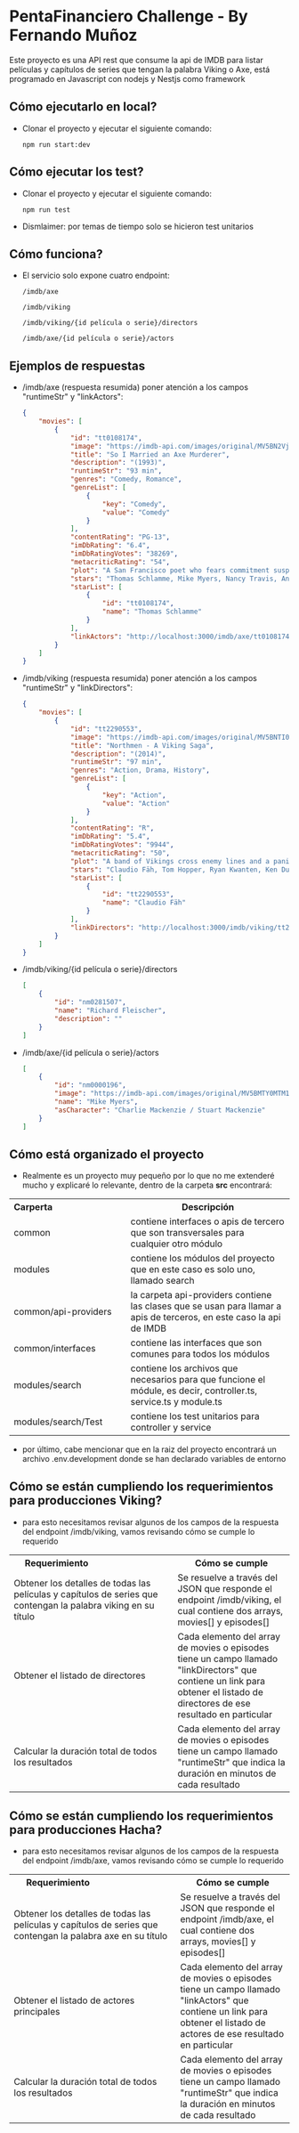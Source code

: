 # PentaFinanciero Challenge - By Fernando Muñoz

Este proyecto es una API rest que consume la api de IMDB para listar películas
y capítulos de series que tengan la palabra Viking o Axe, está programado en 
Javascript con nodejs y Nestjs como framework

## Cómo ejecutarlo en local?

*   Clonar el proyecto y ejecutar el siguiente comando:

    ```
    npm run start:dev
    ```

## Cómo ejecutar los test?

*   Clonar el proyecto y ejecutar el siguiente comando:

    ```
    npm run test
    ```
    
*   Dismlaimer: por temas de tiempo solo se hicieron test unitarios

## Cómo funciona?

*   El servicio solo expone cuatro endpoint:

    ```
    /imdb/axe
    ```
    ```
    /imdb/viking
    ```
    ```
    /imdb/viking/{id película o serie}/directors
    ```
    ```
    /imdb/axe/{id película o serie}/actors
    ```
    
    
## Ejemplos de respuestas

*   /imdb/axe (respuesta resumida) poner atención a los campos "runtimeStr" y "linkActors":

    ```json
    {
        "movies": [
            {
                "id": "tt0108174",
                "image": "https://imdb-api.com/images/original/MV5BN2VjOTA4MDEtYmZiYy00MTJiLWEwZTItNzM4Y2IwMzdjNjgzXkEyXkFqcGdeQXVyMjUzOTY1NTc@._V1_Ratio0.6837_AL_.jpg",
                "title": "So I Married an Axe Murderer",
                "description": "(1993)",
                "runtimeStr": "93 min",
                "genres": "Comedy, Romance",
                "genreList": [
                    {
                        "key": "Comedy",
                        "value": "Comedy"
                    }
                ],
                "contentRating": "PG-13",
                "imDbRating": "6.4",
                "imDbRatingVotes": "38269",
                "metacriticRating": "54",
                "plot": "A San Francisco poet who fears commitment suspects his girlfriend may have a knack for killing off her significant others.",
                "stars": "Thomas Schlamme, Mike Myers, Nancy Travis, Anthony LaPaglia, Amanda Plummer",
                "starList": [
                    {
                        "id": "tt0108174",
                        "name": "Thomas Schlamme"
                    }
                ],
                "linkActors": "http://localhost:3000/imdb/axe/tt0108174/actors"
            }
        ]
    }
    ```
    
    
*   /imdb/viking (respuesta resumida) poner atención a los campos "runtimeStr" y "linkDirectors":

    ```json
    {
        "movies": [
            {
                "id": "tt2290553",
                "image": "https://imdb-api.com/images/original/MV5BNTI0ZjljMzMtNDFlZi00YTM1LTgxY2EtN2Q1ZjNiZTNkMzQ3L2ltYWdlXkEyXkFqcGdeQXVyNTAyODkwOQ@@._V1_Ratio0.6837_AL_.jpg",
                "title": "Northmen - A Viking Saga",
                "description": "(2014)",
                "runtimeStr": "97 min",
                "genres": "Action, Drama, History",
                "genreList": [
                    {
                        "key": "Action",
                        "value": "Action"
                    }
                ],
                "contentRating": "R",
                "imDbRating": "5.4",
                "imDbRatingVotes": "9944",
                "metacriticRating": "50",
                "plot": "A band of Vikings cross enemy lines and a panicked race begins. The losers will pay with their lives.",
                "stars": "Claudio Fäh, Tom Hopper, Ryan Kwanten, Ken Duken, Charlie Murphy",
                "starList": [
                    {
                        "id": "tt2290553",
                        "name": "Claudio Fäh"
                    }
                ],
                "linkDirectors": "http://localhost:3000/imdb/viking/tt2290553/directors"
            }
        ]
    }
    ```
    
*   /imdb/viking/{id película o serie}/directors

    ```json
    [
        {
            "id": "nm0281507",
            "name": "Richard Fleischer",
            "description": ""
        }
    ]
    ```
    
    
*   /imdb/axe/{id película o serie}/actors

    ```json
    [
        {
            "id": "nm0000196",
            "image": "https://imdb-api.com/images/original/MV5BMTY0MTM1MTM5Nl5BMl5BanBnXkFtZTcwNzA1OTM3MQ@@._V1_Ratio0.7273_AL_.jpg",
            "name": "Mike Myers",
            "asCharacter": "Charlie Mackenzie / Stuart Mackenzie"
        }
    ]
    ```
    
## Cómo está organizado el proyecto

*   Realmente es un proyecto muy pequeño por lo que no me extenderé mucho y explicaré lo relevante, dentro de la carpeta **src** encontrará:

<table>
<tr>
    <th>Carperta&nbsp;&nbsp;&nbsp;&nbsp;&nbsp;&nbsp;&nbsp;&nbsp;&nbsp;&nbsp;&nbsp;&nbsp;&nbsp;&nbsp;&nbsp;&nbsp;&nbsp;&nbsp;&nbsp;&nbsp;&nbsp;&nbsp;&nbsp;&nbsp;&nbsp;&nbsp;&nbsp;&nbsp;&nbsp;</th>
    <th>Descripción</th>
</tr>
<tr>
    <td>common</td>
    <td>contiene interfaces o apis de tercero que son transversales para cualquier otro módulo </td>
<tr>
<tr>
    <td>modules</td>
    <td>contiene los módulos del proyecto que en este caso es solo uno, llamado search</td>
<tr>
<tr>
    <td>common/api-providers</td>
    <td>la carpeta api-providers contiene las clases que se usan para llamar a apis de terceros, en este caso la api de IMDB</td>
<tr>
<tr>
    <td>common/interfaces</td>
    <td>contiene las interfaces que son comunes para todos los módulos</td>
<tr>
<tr>
    <td>modules/search</td>
    <td>contiene los archivos que necesarios para que funcione el módule, es decir, controller.ts, service.ts y module.ts</td>
<tr>
<tr>
    <td>modules/search/Test</td>
    <td>contiene los test unitarios para controller y service</td>
<tr>
</table>

*   por último, cabe mencionar que en la raiz del proyecto encontrará un archivo .env.development donde se han declarado variables de entorno
    
    
    
## Cómo se están cumpliendo los requerimientos para producciones Viking?

*   para esto necesitamos revisar algunos de los campos de la respuesta del endpoint /imdb/viking, vamos revisando cómo se cumple lo requerido
    
<table>
<tr>
    <th>Requerimiento&nbsp;&nbsp;&nbsp;&nbsp;&nbsp;&nbsp;&nbsp;&nbsp;&nbsp;&nbsp;&nbsp;&nbsp;&nbsp;&nbsp;&nbsp;&nbsp;&nbsp;&nbsp;&nbsp;&nbsp;&nbsp;&nbsp;&nbsp;&nbsp;&nbsp;&nbsp;&nbsp;&nbsp;&nbsp;</th>
    <th>Cómo se cumple</th>
</tr>
<tr>
    <td>Obtener los detalles de todas las películas y capítulos de series que contengan la palabra viking en su título</td>
    <td>Se resuelve a través del JSON que responde el endpoint /imdb/viking, el cual contiene dos arrays, movies[] y episodes[]</td>
<tr>
<tr>
    <td>Obtener el listado de directores</td>
    <td>Cada elemento del array de movies o episodes tiene un campo llamado "linkDirectors" que contiene un link para obtener el listado de directores de ese resultado en particular</td>
<tr>
<tr>
    <td>Calcular la duración total de todos los resultados</td>
    <td>Cada elemento del array de movies o episodes tiene un campo llamado "runtimeStr" que indica la duración en minutos de cada resultado</td>
<tr>
</table>



## Cómo se están cumpliendo los requerimientos para producciones Hacha?

*   para esto necesitamos revisar algunos de los campos de la respuesta del endpoint /imdb/axe, vamos revisando cómo se cumple lo requerido
    
<table>
<tr>
    <th>Requerimiento&nbsp;&nbsp;&nbsp;&nbsp;&nbsp;&nbsp;&nbsp;&nbsp;&nbsp;&nbsp;&nbsp;&nbsp;&nbsp;&nbsp;&nbsp;&nbsp;&nbsp;&nbsp;&nbsp;&nbsp;&nbsp;&nbsp;&nbsp;&nbsp;&nbsp;&nbsp;&nbsp;&nbsp;&nbsp;</th>
    <th>Cómo se cumple</th>
</tr>
<tr>
    <td>Obtener los detalles de todas las películas y capítulos de series que contengan la palabra axe en su título</td>
    <td>Se resuelve a través del JSON que responde el endpoint /imdb/axe, el cual contiene dos arrays, movies[] y episodes[]</td>
<tr>
<tr>
    <td>Obtener el listado de actores principales</td>
    <td>Cada elemento del array de movies o episodes tiene un campo llamado "linkActors" que contiene un link para obtener el listado de actores de ese resultado en particular</td>
<tr>
<tr>
    <td>Calcular la duración total de todos los resultados</td>
    <td>Cada elemento del array de movies o episodes tiene un campo llamado "runtimeStr" que indica la duración en minutos de cada resultado</td>
<tr>
</table>
